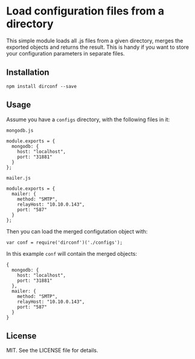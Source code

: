 # Load configuration files from a directory

This simple module loads all .js files from a given directory, merges the exported
objects and returns the result.
This is handy if you want to store your configuration parameters in separate files.

## Installation

```
npm install dirconf --save
```

## Usage

Assume you have a `configs` directory, with the following files in it:

`mongodb.js`
```
module.exports = {
  mongodb: {
    host: "localhost",
    port: "31881"
  }
};
```

`mailer.js`
```
module.exports = {
  mailer: {
    method: "SMTP",
    relayHost: "10.10.0.143",
    port: "587"
  }
};
```

Then you can load the merged configutation object with:
```
var conf = require('dirconf')('./configs');
```

In this example `conf` will contain the merged objects:
```
{
  mongodb: {
    host: "localhost",
    port: "31881"
  },
  mailer: {
    method: "SMTP",
    relayHost: "10.10.0.143",
    port: "587"
  }
}
```

## License

MIT. See the LICENSE file for details.
